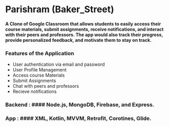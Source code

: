 # Parishram (Baker_Street)
#### A Clone of Google Classroom that allows students to easily access their course materials, submit assignments, receive notifications, and interact with their peers and professors. The app would also track their progress, provide personalized feedback, and motivate them to stay on track.

### Features of the Application

* User authentication via email and password
* User Profile Management
* Access course Materials
* Submit Assignments
* Chat with peers and professors
* Recieve notifications

### Backend : #### Node.js, MongoDB, Firebase, and Express.
### App : #### XML, Kotlin, MVVM, Retrofit, Corotines, Glide.
